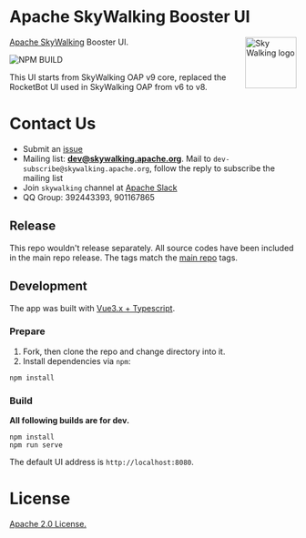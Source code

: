 Apache SkyWalking Booster UI
===============

<img src="http://skywalking.apache.org/assets/logo.svg" alt="Sky Walking logo" height="90px" align="right" />

[Apache SkyWalking](https://github.com/apache/skywalking) Booster UI. 

![NPM BUILD](https://github.com/apache/skywalking-booster-ui/workflows/Node%20CI/badge.svg)

This UI starts from SkyWalking OAP v9 core, replaced the RocketBot UI used in SkyWalking OAP from v6 to v8.

# Contact Us
* Submit an [issue](https://github.com/apache/skywalking/issues)
* Mailing list: **dev@skywalking.apache.org**. Mail to `dev-subscribe@skywalking.apache.org`, follow the reply to subscribe the mailing list
* Join `skywalking` channel at [Apache Slack](http://s.apache.org/slack-invite)
* QQ Group: 392443393, 901167865

## Release
This repo wouldn't release separately. All source codes have been included in the main repo release. The tags match the [main repo](https://github.com/apache/skywalking) tags.

## Development

 The app was built with [Vue3.x + Typescript](https://github.com/vuejs/vue).

### Prepare

1. Fork, then clone the repo and change directory into it.
1. Install dependencies via `npm`:

```
npm install
```

### Build

**All following builds are for dev.**
```
npm install
npm run serve
```

The default UI address is `http://localhost:8080`.

# License
[Apache 2.0 License.](/LICENSE)
